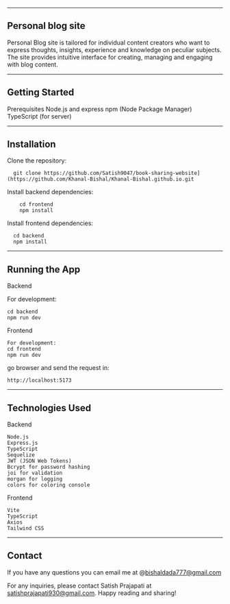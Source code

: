 --------------------------------------------------------------
Personal blog site
--------------------------------------------------------------

Personal Blog site is tailored for individual content creators who want to express thoughts, insights, experience and knowledge on peculiar subjects.  
The site provides intuitive interface for creating, managing and engaging with blog content. 

--------------------------------------------------------------
Getting Started
--------------------------------------------------------------
Prerequisites
    Node.js and express
    npm (Node Package Manager)
    TypeScript (for server)
    
--------------------------------------------------------------
Installation
--------------------------------------------------------------
Clone the repository:

      git clone https://github.com/Satish9047/book-sharing-website](https://github.com/Khanal-Bishal/Khanal-Bishal.github.io.git

Install backend dependencies:
     
        cd frontend
        npm install

Install frontend dependencies:

      cd backend
      npm install
      
---------------------------------------------------------------
Running the App
---------------------------------------------------------------
Backend

For development:

    cd backend
    npm run dev

Frontend

    For development:
    cd frontend
    npm run dev
go browser and send the request in:

    http://localhost:5173

--------------------------------------------------------------
Technologies Used
--------------------------------------------------------------
Backend

    Node.js
    Express.js
    TypeScript
    Sequelize
    JWT (JSON Web Tokens)
    Bcrypt for password hashing
    joi for validation
    morgan for logging
    colors for coloring console
    

Frontend

    Vite
    TypeScript
    Axios
    Tailwind CSS

---------------------------------------------------------------
Contact
---------------------------------------------------------------

If you have any questions you can email me at @bishaldada777@gmail.com

For any inquiries, please contact Satish Prajapati at satishprajapati930@gmail.com.
Happy reading and sharing!
